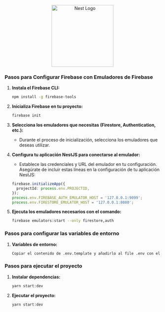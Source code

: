 <p align="center">
  <a href="http://nestjs.com/" target="blank"><img src="https://nestjs.com/img/logo-small.svg" width="200" alt="Nest Logo" /></a>
</p>

[circleci-image]: https://img.shields.io/circleci/build/github/nestjs/nest/master?token=abc123def456
[circleci-url]: https://circleci.com/gh/nestjs/nest

### Pasos para Configurar Firebase con Emuladores de Firebase

1. **Instala el Firebase CLI:**

   ```bash
   npm install -g firebase-tools
   ```

2. **Inicializa Firebase en tu proyecto:**

   ```bash
   firebase init
   ```

3. **Selecciona los emuladores que necesitas (Firestore, Authentication, etc.):**

   - Durante el proceso de inicialización, selecciona los emuladores que deseas utilizar.

4. **Configura tu aplicación NestJS para conectarse al emulador:**

   - Establece las credenciales y URL del emulador en tu configuración. Asegúrate de incluir estas líneas en la configuración de tu aplicación NestJS:

   ```typescript
   firebase.initializeApp({
     projectId: process.env.PROJECTID,
   });
   process.env.FIREBASE_AUTH_EMULATOR_HOST = '127.0.0.1:9099';
   process.env.FIRESTORE_EMULATOR_HOST = '127.0.0.1:8080';
   ```

5. **Ejecuta los emuladores necesarios con el comando:**
   ```bash
   firebase emulators:start --only firestore,auth
   ```

### Pasos para configurar las variables de entorno

1. **Variables de entorno:**

   ```bash
   Copiar el contenido de .env.template y añadirlo al file .env con el projectID colocado al momento de crear el emulador
   ```

### Pasos para ejecutar el proyecto

1. **Instalar dependencias:**

   ```bash
   yarn start:dev
   ```

2. **Ejecutar el proyecto:**

   ```bash
   yarn start:dev
   ```
